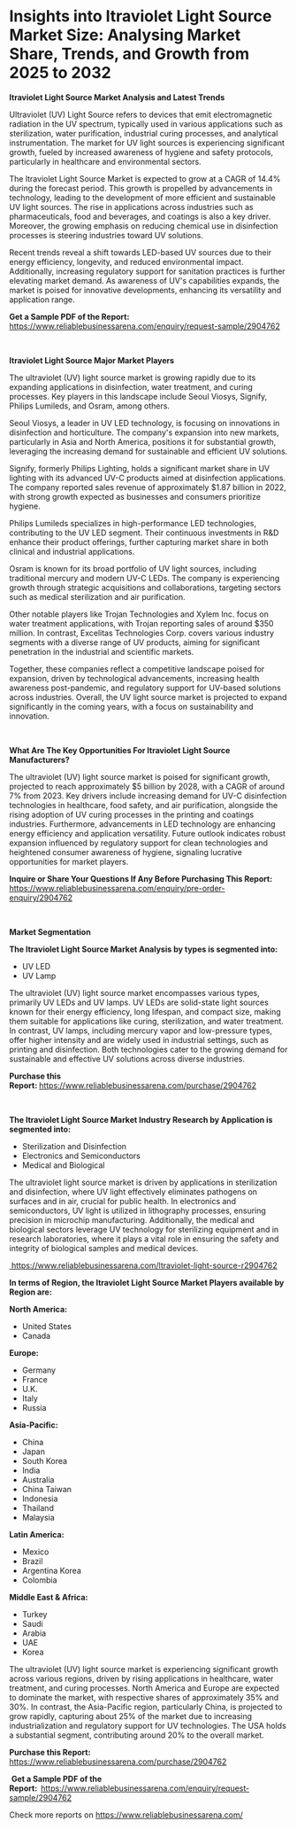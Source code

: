 <p><h1>Insights into ltraviolet Light Source Market Size: Analysing Market Share, Trends, and Growth from 2025 to 2032</h1></p><p><strong>ltraviolet Light Source Market Analysis and Latest Trends</strong></p>
<p><p>Ultraviolet (UV) Light Source refers to devices that emit electromagnetic radiation in the UV spectrum, typically used in various applications such as sterilization, water purification, industrial curing processes, and analytical instrumentation. The market for UV light sources is experiencing significant growth, fueled by increased awareness of hygiene and safety protocols, particularly in healthcare and environmental sectors.</p><p>The ltraviolet Light Source Market is expected to grow at a CAGR of 14.4% during the forecast period. This growth is propelled by advancements in technology, leading to the development of more efficient and sustainable UV light sources. The rise in applications across industries such as pharmaceuticals, food and beverages, and coatings is also a key driver. Moreover, the growing emphasis on reducing chemical use in disinfection processes is steering industries toward UV solutions. </p><p>Recent trends reveal a shift towards LED-based UV sources due to their energy efficiency, longevity, and reduced environmental impact. Additionally, increasing regulatory support for sanitation practices is further elevating market demand. As awareness of UV's capabilities expands, the market is poised for innovative developments, enhancing its versatility and application range.</p></p>
<p><strong>Get a Sample PDF of the Report:&nbsp;</strong> <a href="https://www.reliablebusinessarena.com/enquiry/request-sample/2904762?utm_campaign=3173&utm_medium=2&utm_source=Github&utm_content=ia&utm_term=12032025&utm_id=ltraviolet-light-source">https://www.reliablebusinessarena.com/enquiry/request-sample/2904762</a></p>
<p>&nbsp;</p>
<p><strong>ltraviolet Light Source Major Market Players</strong></p>
<p><p>The ultraviolet (UV) light source market is growing rapidly due to its expanding applications in disinfection, water treatment, and curing processes. Key players in this landscape include Seoul Viosys, Signify, Philips Lumileds, and Osram, among others.</p><p>Seoul Viosys, a leader in UV LED technology, is focusing on innovations in disinfection and horticulture. The company's expansion into new markets, particularly in Asia and North America, positions it for substantial growth, leveraging the increasing demand for sustainable and efficient UV solutions.</p><p>Signify, formerly Philips Lighting, holds a significant market share in UV lighting with its advanced UV-C products aimed at disinfection applications. The company reported sales revenue of approximately $1.87 billion in 2022, with strong growth expected as businesses and consumers prioritize hygiene.</p><p>Philips Lumileds specializes in high-performance LED technologies, contributing to the UV LED segment. Their continuous investments in R&D enhance their product offerings, further capturing market share in both clinical and industrial applications.</p><p>Osram is known for its broad portfolio of UV light sources, including traditional mercury and modern UV-C LEDs. The company is experiencing growth through strategic acquisitions and collaborations, targeting sectors such as medical sterilization and air purification.</p><p>Other notable players like Trojan Technologies and Xylem Inc. focus on water treatment applications, with Trojan reporting sales of around $350 million. In contrast, Excelitas Technologies Corp. covers various industry segments with a diverse range of UV products, aiming for significant penetration in the industrial and scientific markets.</p><p>Together, these companies reflect a competitive landscape poised for expansion, driven by technological advancements, increasing health awareness post-pandemic, and regulatory support for UV-based solutions across industries. Overall, the UV light source market is projected to expand significantly in the coming years, with a focus on sustainability and innovation.</p></p>
<p>&nbsp;</p>
<p><strong>What Are The Key Opportunities For ltraviolet Light Source Manufacturers?</strong></p>
<p><p>The ultraviolet (UV) light source market is poised for significant growth, projected to reach approximately $5 billion by 2028, with a CAGR of around 7% from 2023. Key drivers include increasing demand for UV-C disinfection technologies in healthcare, food safety, and air purification, alongside the rising adoption of UV curing processes in the printing and coatings industries. Furthermore, advancements in LED technology are enhancing energy efficiency and application versatility. Future outlook indicates robust expansion influenced by regulatory support for clean technologies and heightened consumer awareness of hygiene, signaling lucrative opportunities for market players.</p></p>
<p><strong>Inquire or Share Your Questions If Any Before Purchasing This Report:</strong> <a href="https://www.reliablebusinessarena.com/enquiry/pre-order-enquiry/2904762?utm_campaign=3173&utm_medium=2&utm_source=Github&utm_content=ia&utm_term=12032025&utm_id=ltraviolet-light-source">https://www.reliablebusinessarena.com/enquiry/pre-order-enquiry/2904762</a></p>
<p>&nbsp;</p>
<p><strong>Market Segmentation</strong></p>
<p><strong>The ltraviolet Light Source Market Analysis by types is segmented into:</strong></p>
<p><ul><li>UV LED</li><li>UV Lamp</li></ul></p>
<p><p>The ultraviolet (UV) light source market encompasses various types, primarily UV LEDs and UV lamps. UV LEDs are solid-state light sources known for their energy efficiency, long lifespan, and compact size, making them suitable for applications like curing, sterilization, and water treatment. In contrast, UV lamps, including mercury vapor and low-pressure types, offer higher intensity and are widely used in industrial settings, such as printing and disinfection. Both technologies cater to the growing demand for sustainable and effective UV solutions across diverse industries.</p></p>
<p><strong>Purchase this Report:&nbsp;</strong><a href="https://www.reliablebusinessarena.com/purchase/2904762?utm_campaign=3173&utm_medium=2&utm_source=Github&utm_content=ia&utm_term=12032025&utm_id=ltraviolet-light-source">https://www.reliablebusinessarena.com/purchase/2904762</a></p>
<p>&nbsp;</p>
<p><strong>The ltraviolet Light Source Market Industry Research by Application is segmented into:</strong></p>
<p><ul><li>Sterilization and Disinfection</li><li>Electronics and Semiconductors</li><li>Medical and Biological</li></ul></p>
<p><p>The ultraviolet light source market is driven by applications in sterilization and disinfection, where UV light effectively eliminates pathogens on surfaces and in air, crucial for public health. In electronics and semiconductors, UV light is utilized in lithography processes, ensuring precision in microchip manufacturing. Additionally, the medical and biological sectors leverage UV technology for sterilizing equipment and in research laboratories, where it plays a vital role in ensuring the safety and integrity of biological samples and medical devices.</p></p>
<p><a href="https://www.reliablebusinessarena.com/ltraviolet-light-source-r2904762?utm_campaign=3173&utm_medium=2&utm_source=Github&utm_content=ia&utm_term=12032025&utm_id=ltraviolet-light-source">&nbsp;https://www.reliablebusinessarena.com/ltraviolet-light-source-r2904762</a></p>
<p><strong>In terms of Region, the ltraviolet Light Source Market Players available by Region are:</strong></p>
<p>
    <p> <strong> North America: </strong>
        <ul>
            <li>United States</li>
            <li>Canada</li>
        </ul>
        </p> 
    <p> <strong> Europe: </strong>
        <ul>
            <li>Germany</li>
            <li>France</li>
            <li>U.K.</li>
            <li>Italy</li>
            <li>Russia</li>
        </ul>
        </p> 
    <p> <strong> Asia-Pacific: </strong>
        <ul>
            <li>China</li>
            <li>Japan</li>
            <li>South Korea</li>
            <li>India</li>
            <li>Australia</li>
            <li>China Taiwan</li>
            <li>Indonesia</li>
            <li>Thailand</li>
            <li>Malaysia</li>
        </ul>
        </p> 
    <p> <strong> Latin America: </strong>
        <ul>
            <li>Mexico</li>
            <li>Brazil</li>
            <li>Argentina Korea</li>
            <li>Colombia</li>
        </ul>
        </p> 
    <p> <strong> Middle East & Africa: </strong>
        <ul>
            <li>Turkey</li>
            <li>Saudi</li>
            <li>Arabia</li>
            <li>UAE</li>
            <li>Korea</li>
        </ul>
    </p>
    </p>
<p><p>The ultraviolet (UV) light source market is experiencing significant growth across various regions, driven by rising applications in healthcare, water treatment, and curing processes. North America and Europe are expected to dominate the market, with respective shares of approximately 35% and 30%. In contrast, the Asia-Pacific region, particularly China, is projected to grow rapidly, capturing about 25% of the market due to increasing industrialization and regulatory support for UV technologies. The USA holds a substantial segment, contributing around 20% to the overall market.</p></p>
<p><strong>Purchase this Report: </strong><a href="https://www.reliablebusinessarena.com/purchase/2904762?utm_campaign=3173&utm_medium=2&utm_source=Github&utm_content=ia&utm_term=12032025&utm_id=ltraviolet-light-source">https://www.reliablebusinessarena.com/purchase/2904762</a></p>
<p>&nbsp;<strong>Get a Sample PDF of the Report:&nbsp;&nbsp;</strong><a href="https://www.reliablebusinessarena.com/enquiry/request-sample/2904762?utm_campaign=3173&utm_medium=2&utm_source=Github&utm_content=ia&utm_term=12032025&utm_id=ltraviolet-light-source">https://www.reliablebusinessarena.com/enquiry/request-sample/2904762</a></p>
<p><strong></strong></p>
<p>Check more reports on <a href="https://www.reliablebusinessarena.com/?utm_campaign=3173&utm_medium=2&utm_source=Github&utm_content=ia&utm_term=12032025&utm_id=ltraviolet-light-source">https://www.reliablebusinessarena.com/</a></p>